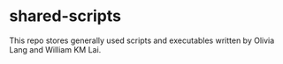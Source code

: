 # shared-scripts

This repo stores generally used scripts and executables written by Olivia Lang and William KM Lai.

